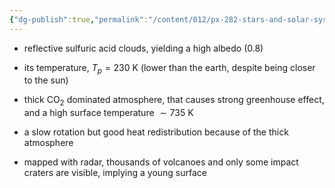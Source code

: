 ```yaml
---
{"dg-publish":true,"permalink":"/content/012/px-282-stars-and-solar-system/term-2-solar-system/j-terrestrial-planets/px-282-j2-venus/","noteIcon":"1","created":"2025-08-27T13:15:22.930+01:00","updated":"2025-01-24T16:47:53.000+00:00"}
---
```


- reflective sulfuric acid clouds, yielding a high albedo $(0.8)$
- its temperature, $T_{p} = 230$ K (lower than the earth, despite being closer to the sun)

- thick CO$_2$ dominated atmosphere, that causes strong greenhouse effect, and a high surface temperature $\sim 735$ K

- a slow rotation but good heat redistribution because of the thick atmosphere

- mapped with radar, thousands of volcanoes and only some impact craters are visible, implying a young surface
